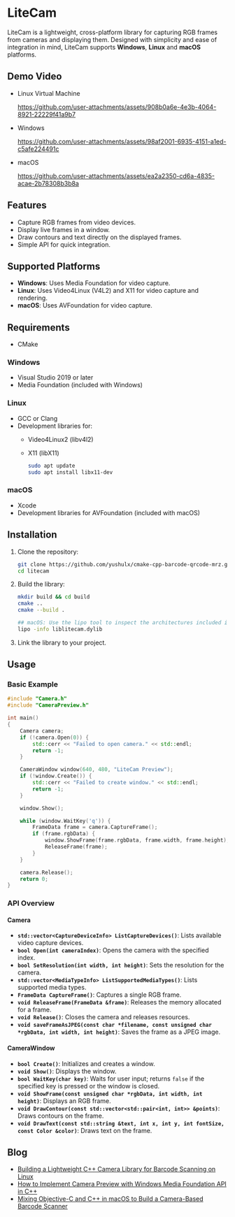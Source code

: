 # LiteCam

LiteCam is a lightweight, cross-platform library for capturing RGB frames from cameras and displaying them. Designed with simplicity and ease of integration in mind, LiteCam supports **Windows**, **Linux** and **macOS** platforms.

## Demo Video
- Linux Virtual Machine

  https://github.com/user-attachments/assets/908b0a6e-4e3b-4064-8921-22229f41a9b7

- Windows

  https://github.com/user-attachments/assets/98af2001-6935-4151-a1ed-c5afe224491c

- macOS

  https://github.com/user-attachments/assets/ea2a2350-cd6a-4835-acae-2b78308b3b8a


  
## Features

- Capture RGB frames from video devices.
- Display live frames in a window.
- Draw contours and text directly on the displayed frames.
- Simple API for quick integration.

## Supported Platforms

- **Windows**: Uses Media Foundation for video capture.
- **Linux**: Uses Video4Linux (V4L2) and X11 for video capture and rendering.
- **macOS**: Uses AVFoundation for video capture.

## Requirements

- CMake

### Windows
- Visual Studio 2019 or later
- Media Foundation (included with Windows)

### Linux
- GCC or Clang
- Development libraries for:
  - Video4Linux2 (libv4l2)
  - X11 (libX11)
    
    ```bash
    sudo apt update
    sudo apt install libx11-dev
    ```

### macOS
- Xcode
- Development libraries for AVFoundation (included with macOS)    

## Installation

1. Clone the repository:
    ```bash
    git clone https://github.com/yushulx/cmake-cpp-barcode-qrcode-mrz.git
    cd litecam
    ```

2. Build the library:

    ```bash
    mkdir build && cd build
    cmake ..
    cmake --build .

    ## macOS: Use the lipo tool to inspect the architectures included in the .dylib
    lipo -info liblitecam.dylib
    ```

3. Link the library to your project.

## Usage

### Basic Example

```cpp
#include "Camera.h"
#include "CameraPreview.h"

int main()
{
    Camera camera;
    if (!camera.Open(0)) {
        std::cerr << "Failed to open camera." << std::endl;
        return -1;
    }

    CameraWindow window(640, 480, "LiteCam Preview");
    if (!window.Create()) {
        std::cerr << "Failed to create window." << std::endl;
        return -1;
    }

    window.Show();

    while (window.WaitKey('q')) {
        FrameData frame = camera.CaptureFrame();
        if (frame.rgbData) {
            window.ShowFrame(frame.rgbData, frame.width, frame.height);
            ReleaseFrame(frame);
        }
    }

    camera.Release();
    return 0;
}
```

### API Overview

#### Camera
- **`std::vector<CaptureDeviceInfo> ListCaptureDevices()`**: Lists available video capture devices.
- **`bool Open(int cameraIndex)`**: Opens the camera with the specified index.
- **`bool SetResolution(int width, int height)`**: Sets the resolution for the camera.
- **`std::vector<MediaTypeInfo> ListSupportedMediaTypes()`**: Lists supported media types.
- **`FrameData CaptureFrame()`**: Captures a single RGB frame.
- **`void ReleaseFrame(FrameData &frame)`**: Releases the memory allocated for a frame.
- **`void Release()`**: Closes the camera and releases resources.
- **`void saveFrameAsJPEG(const char *filename, const unsigned char *rgbData, int width, int height)`**: Saves the frame as a JPEG image.

#### CameraWindow
- **`bool Create()`**: Initializes and creates a window.
- **`void Show()`**: Displays the window.
- **`bool WaitKey(char key)`**: Waits for user input; returns `false` if the specified key is pressed or the window is closed.
- **`void ShowFrame(const unsigned char *rgbData, int width, int height)`**: Displays an RGB frame.
- **`void DrawContour(const std::vector<std::pair<int, int>> &points)`**: Draws contours on the frame.
- **`void DrawText(const std::string &text, int x, int y, int fontSize, const Color &color)`**: Draws text on the frame.

## Blog
- [Building a Lightweight C++ Camera Library for Barcode Scanning on Linux](https://www.dynamsoft.com/codepool/linux-cpp-camera-barcode-scanner.html)
- [How to Implement Camera Preview with Windows Media Foundation API in C++](https://www.dynamsoft.com/codepool/windows-cpp-camera-barcode-scanner.html)
- [Mixing Objective-C and C++ in macOS to Build a Camera-Based Barcode Scanner](https://www.dynamsoft.com/codepool/macos-cpp-camera-barcode-scanner.html)
